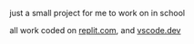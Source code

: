 just a small project for me to work on in school

all work coded on [replit.com](replit.com), and [vscode.dev](vscode.dev)
